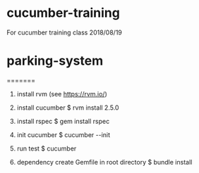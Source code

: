# cucumber-training
For cucumber training class 2018/08/19
# parking-system
=======

1. install rvm
(see https://rvm.io/)

2. install cucumber
$ rvm install 2.5.0

3. install rspec
$ gem install rspec

4. init cucumber
$ cucumber --init

5. run test
$ cucumber

6. dependency
	create Gemfile in root directory
$ bundle install
